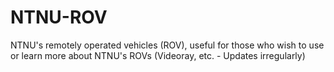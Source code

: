 # NTNU-ROV
NTNU's remotely operated vehicles (ROV), useful for those who wish to use or learn more about NTNU's ROVs (Videoray, etc. - Updates irregularly)
